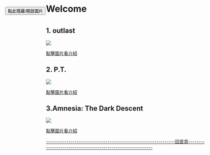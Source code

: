 <h1>Welcome<h1>
<p><button type="button" style="position:fixed;top:100px;left:100px">點此隱藏/開啟圖片</button></p>

<h2>1. outlast</h2>
<p><a href=" https://j24576931000.github.io/outlast/"><img src="https://upload.wikimedia.org/wikipedia/en/1/1b/Outlast2.png" /></a></p>
<p><a href="https://j24576931000.github.io/outlast/">點擊圖片看介紹</a></p>

  

<h2>2. P.T.</h2>
<p><a href=" https://j24576931000.github.io/P.T./"><img src="https://www.upmedia.mg/upload/ck/ptdemo2.jpg" /></a></p>
<p><a href="https://j24576931000.github.io/P.T./">點擊圖片看介紹</a></p>

<h2>3.Amnesia: The Dark Descent</h2>
<p><a href="https://j24576931000.github.io/Amnesia-The-Dark-Descent/.">
<img src="https://steamcdn-a.akamaihd.net/steam/apps/57300/header.jpg?t=1470159681" /></a></p>
<p><a href="https://j24576931000.github.io/Amnesia-The-Dark-Descent/.">點擊圖片看介紹</a></p>
<p><a href="https://j24576931000.github.io/HORROR-HOUSE/">
  ---------------------------------------------------------------回首頁------------------------------------------------------------</a></p>

